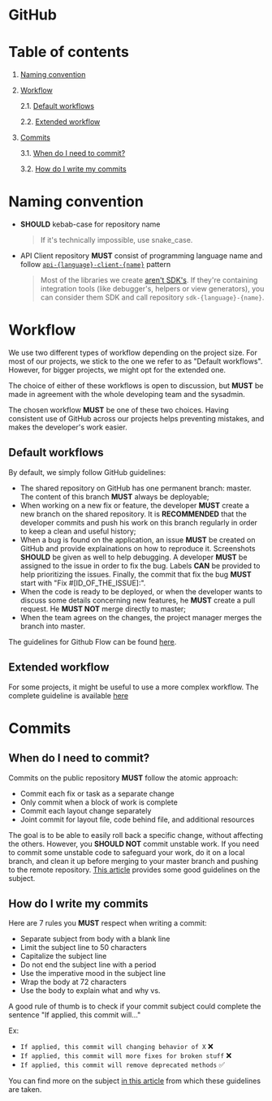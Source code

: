 GitHub
=

# Table of contents

1. [Naming convention](#naming-convention)

2. [Workflow](#workflow)

    2.1. [Default workflows](#default-workflows)

    2.2. [Extended workflow](#extended-workflows)

3. [Commits](#commits)

    3.1. [When do I need to commit?](#when-do-i-need-to-commit)

    3.2. [How do I write my commits](#how-do-i-write-my-commits)

# Naming convention

- **SHOULD** kebab-case for repository name

    > If it's technically impossible, use snake_case.

- API Client repository **MUST** consist of programming language name and follow [`api-{language}-client-{name}`](https://github.com/Selectra-Dev?utf8=✓&q=*-api-*-client) pattern

    > Most of the libraries we create [aren't SDK's](https://github.com/Selectra-Dev/standards/issues/8). If they're containing integration tools (like debugger's, helpers or view generators), you can consider them SDK and call repository `sdk-{language}-{name}`.

# Workflow

We use two different types of workflow depending on the project size. For most of our projects, we stick to the one we refer to as "Default workflows". However, for bigger projects, we might opt for the extended one.

The choice of either of these workflows is open to discussion, but **MUST** be made in agreement with the whole developing team and the sysadmin.

The chosen workflow **MUST** be one of these two choices. Having consistent use of GitHub across our projects helps preventing mistakes, and makes the developer's work easier.

## Default workflows

By default, we simply follow GitHub guidelines:
- The shared repository on GitHub has one permanent branch: master. The content of this branch **MUST** always be deployable;
- When working on a new fix or feature, the developer **MUST** create a new branch on the shared repository. It is **RECOMMENDED** that the developer commits and push his work on this branch regularly in order to keep a clean and useful history;
- When a bug is found on the application, an issue **MUST** be created on GitHub and provide explainations on how to reproduce it. Screenshots **SHOULD** be given as well to help debugging. A developer **MUST** be assigned to the issue in order to fix the bug. Labels **CAN** be provided to help prioritizing the issues. Finally, the commit that fix the bug **MUST** start with "Fix #[ID_OF_THE_ISSUE]:".
- When the code is ready to be deployed, or when the developer wants to discuss some details concerning new features, he **MUST** create a pull request. He **MUST NOT** merge directly to master;
- When the team agrees on the changes, the project manager merges the branch into master.

The guidelines for Github Flow can be found [here](https://guides.github.com/introduction/flow/).

## Extended workflow

For some projects, it might be useful to use a more complex workflow. The complete guideline is available [here](http://nvie.com/posts/a-successful-git-branching-model/)

# Commits

## When do I need to commit?

Commits on the public repository **MUST** follow the atomic approach:
- Commit each fix or task as a separate change
- Only commit when a block of work is complete
- Commit each layout change separately
- Joint commit for layout file, code behind file, and additional resources

The goal is to be able to easily roll back a specific change, without affecting the others. However, you **SHOULD NOT** commit unstable work. If you need to commit some unstable code to safeguard your work, do it on a local branch, and clean it up before merging to your master branch and pushing to the remote repository. [This article](https://sandofsky.com/blog/git-workflow.html) provides some good guidelines on the subject.

## How do I write my commits

Here are 7 rules you **MUST** respect when writing a commit:
- Separate subject from body with a blank line
- Limit the subject line to 50 characters
- Capitalize the subject line
- Do not end the subject line with a period
- Use the imperative mood in the subject line
- Wrap the body at 72 characters
- Use the body to explain what and why vs.

A good rule of thumb is to check if your commit subject could complete the sentence "If applied, this commit will..."

Ex:
- `If applied, this commit will changing behavior of X` :x:
- `If applied, this commit will more fixes for broken stuff` :x:
- `If applied, this commit will remove deprecated methods` :white_check_mark:

You can find more on the subject [in this article](https://chris.beams.io/posts/git-commit/) from which these guidelines are taken.
